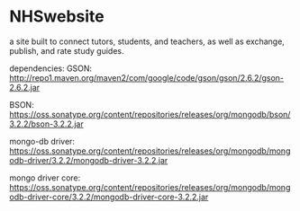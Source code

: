 # NHSwebsite
a site built to connect tutors, students, and teachers, as well as exchange, publish, and rate study guides.

dependencies:
GSON: http://repo1.maven.org/maven2/com/google/code/gson/gson/2.6.2/gson-2.6.2.jar

BSON: https://oss.sonatype.org/content/repositories/releases/org/mongodb/bson/3.2.2/bson-3.2.2.jar

mongo-db driver: https://oss.sonatype.org/content/repositories/releases/org/mongodb/mongodb-driver/3.2.2/mongodb-driver-3.2.2.jar

mongo driver core: https://oss.sonatype.org/content/repositories/releases/org/mongodb/mongodb-driver-core/3.2.2/mongodb-driver-core-3.2.2.jar

